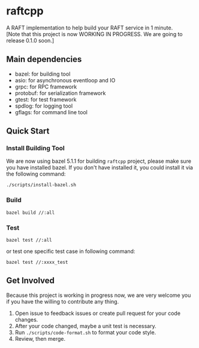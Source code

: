 # raftcpp
A RAFT implementation to help build your RAFT service in 1 minute.  
[Note that this project is now WORKING IN PROGRESS. We are going to release 0.1.0 soon.]

## Main dependencies
- bazel: for building tool
- asio: for asynchronous eventloop and IO
- grpc: for RPC framework
- protobuf: for serialization framework
- gtest: for test framework
- spdlog: for logging tool
- gflags: for command line tool

## Quick Start
### Install Building Tool
We are now using bazel 5.1.1 for building `raftcpp` project, please make sure you have installed bazel. If you don't have installed it, you could install it via the following command:
```shell script
./scripts/install-bazel.sh
```

### Build
```shell script
bazel build //:all
```
### Test
```shell script
bazel test //:all
```
or test one specific test case in following command:
```shell script
bazel test //:xxxx_test
```

## Get Involved
Because this project is working in progress now, we are very welcome you if 
you have the willing to contribute any thing.

1. Open issue to feedback issues or create pull request for your code changes.
2. After your code changed, maybe a unit test is necessary.
3. Run `./scripts/code-format.sh` to format your code style.
4. Review, then merge.
